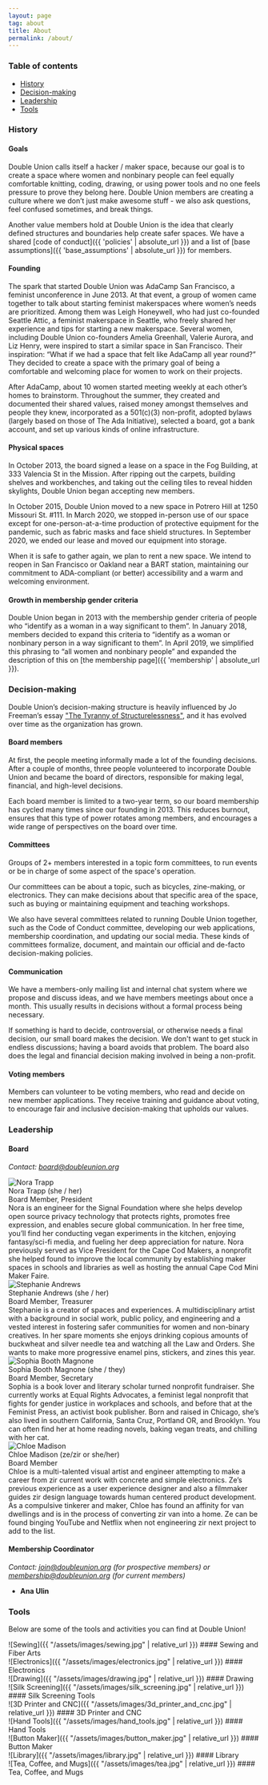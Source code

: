```yaml
---
layout: page
tag: about
title: About
permalink: /about/
---
```


### Table of contents

* [History](#history)
* [Decision-making](#decision-making)
* [Leadership](#leadership)
* [Tools](#tools)

### History

#### Goals

Double Union calls itself a hacker / maker space, because our goal is to create a space where women and nonbinary people can feel equally comfortable knitting, coding, drawing, or using power tools and no one feels pressure to prove they belong here. Double Union members are creating a culture where we don’t just make awesome stuff - we also ask questions, feel confused sometimes, and break things.

Another value members hold at Double Union is the idea that clearly defined structures and boundaries help create safer spaces. We have a shared  [code of conduct]({{ 'policies' | absolute_url }}) and a list of [base assumptions]({{ 'base_assumptions' | absolute_url }}) for members.

#### Founding

The spark that started Double Union was AdaCamp San Francisco, a feminist unconference in June 2013. At that event, a group of women came together to talk about starting feminist makerspaces where women’s needs are prioritized. Among them was Leigh Honeywell, who had just co-founded Seattle Attic, a feminist makerspace in Seattle, who freely shared her experience and tips for starting a new makerspace. Several women, including Double Union co-founders Amelia Greenhall, Valerie Aurora, and Liz Henry, were inspired to start a similar space in San Francisco. Their inspiration: “What if we had a space that felt like AdaCamp all year round?” They decided to create a space with the primary goal of being a comfortable and welcoming place for women to work on their projects.

After AdaCamp, about 10 women started meeting weekly at each other’s homes to brainstorm. Throughout the summer, they created and documented their shared values, raised money amongst themselves and people they knew, incorporated as a 501(c)(3) non-profit, adopted bylaws (largely based on those of The Ada Initiative), selected a board, got a bank account, and set up various kinds of online infrastructure.

#### Physical spaces

In October 2013, the board signed a lease on a space in the Fog Building, at 333 Valencia St in the Mission. After ripping out the carpets, building shelves and workbenches, and taking out the ceiling tiles to reveal hidden skylights, Double Union began accepting new members.

In October 2015, Double Union moved to a new space in Potrero Hill at 1250 Missouri St. #111. In March 2020, we stopped in-person use of our space except for one-person-at-a-time production of protective equipment for the pandemic, such as fabric masks and face shield structures. In September 2020, we ended our lease and moved our equipment into storage.

When it is safe to gather again, we plan to rent a new space. We intend to reopen in San Francisco or Oakland near a BART station, maintaining our commitment to ADA-compliant (or better) accessibility and a warm and welcoming environment.

#### Growth in membership gender criteria

Double Union began in 2013 with the membership gender criteria of people who “identify as a woman in a way significant to them”. In January 2018, members decided to expand this criteria to “identify as a woman or nonbinary person in a way significant to them”. In April 2019, we simplified this phrasing to “all women and nonbinary people” and expanded the description of this on [the membership page]({{ 'membership' | absolute_url }}).

### Decision-making

Double Union’s decision-making structure is heavily influenced by Jo Freeman’s essay ["The Tyranny of Structurelessness"](https://www.jofreeman.com/joreen/tyranny.htm), and it has evolved over time as the organization has grown.

#### Board members

At first, the people meeting informally made a lot of the founding decisions. After a couple of months, three people volunteered to incorporate Double Union and became the board of directors, responsible for making legal, financial, and high-level decisions.

Each board member is limited to a two-year term, so our board membership has cycled many times since our founding in 2013. This reduces burnout, ensures that this type of power rotates among members, and encourages a wide range of perspectives on the board over time.

#### Committees

Groups of 2+ members interested in a topic form committees, to run events or be in charge of some aspect of the space's operation.

Our committees can be about a topic, such as bicycles, zine-making, or electronics. They can make decisions about that specific area of the space, such as buying or maintaining equipment and teaching workshops.

We also have several committees related to running Double Union together, such as the Code of Conduct committee, developing our web applications, membership coordination, and updating our social media. These kinds of committees formalize, document, and maintain our official and de-facto decision-making policies.

#### Communication

We have a members-only mailing list and internal chat system where we propose and discuss ideas, and we have members meetings about once a month. This usually results in decisions without a formal process being necessary. 

If something is hard to decide, controversial, or otherwise needs a final decision, our small board makes the decision. We don't want to get stuck in endless discussions; having a board avoids that problem. The board also does the legal and financial decision making involved in being a non-profit.

#### Voting members

Members can volunteer to be voting members, who read and decide on new member applications. They receive training and guidance about voting, to encourage fair and inclusive decision-making that upholds our values.

### Leadership

#### Board

*Contact: board@doubleunion.org*

<div class='leader'>
  <img
    src='{{ "/assets/images/board/nora-trapp.jpg" | relative_url }}'
    alt='Nora Trapp'
  />
  <div class='details'>
    <div class='name'>Nora Trapp <span class='pronouns'>(she / her)</span></div>
    <div class='title'>Board Member, President</div>
    <div class='bio'>
      Nora is an engineer for the Signal Foundation where she helps develop open source privacy technology that protects rights, promotes free expression, and enables secure global communication. In her free time, you’ll find her conducting vegan experiments in the kitchen, enjoying fantasy/sci-fi media, and fueling her deep appreciation for nature. Nora previously served as Vice President for the Cape Cod Makers, a nonprofit she helped found to improve the local community by establishing maker spaces in schools and libraries as well as hosting the annual Cape Cod Mini Maker Faire.
    </div>
  </div>
</div>

<div class='leader'>
  <img
    src='{{ "/assets/images/board/stephanie-andrews.jpg" | relative_url }}'
    alt='Stephanie Andrews'
  />
  <div class='details'>
    <div class='name'>Stephanie Andrews <span class='pronouns'>(she / her)</span></div>
    <div class='title'>Board Member, Treasurer</div>
    <div class='bio'>
      Stephanie is a creator of spaces and experiences. A multidisciplinary artist with a background in social work, public policy, and engineering and a vested interest in fostering safer communities for women and non-binary creatives. In her spare moments she enjoys drinking copious amounts of buckwheat and silver needle tea and watching all the Law and Orders. She wants to make more progressive enamel pins, stickers, and zines this year.
    </div>
  </div>
</div>

<div class='leader'>
  <img
    src='{{ "/assets/images/board/sophia-booth-magnone.jpg" | relative_url }}'
    alt='Sophia Booth Magnone'
  />
  <div class='details'>
    <div class='name'>Sophia Booth Magnone <span class='pronouns'>(she / they)</span></div>
    <div class='title'>Board Member, Secretary</div>
    <div class='bio'>
      Sophia is a book lover and literary scholar turned nonprofit fundraiser. She currently works at Equal Rights Advocates, a feminist legal nonprofit that fights for gender justice in workplaces and schools, and before that at the Feminist Press, an activist book publisher. Born and raised in Chicago, she’s also lived in southern California, Santa Cruz, Portland OR, and Brooklyn. You can often find her at home reading novels, baking vegan treats, and chilling with her cat.
    </div>
  </div>
</div>

<div class='leader'>
  <img
    src='{{ "/assets/images/board/chloe-madison.jpg" | relative_url }}'
    alt='Chloe Madison'
  />
  <div class='details'>
    <div class='name'>Chloe Madison <span class='pronouns'>(ze/zir or she/her)</span></div>
    <div class='title'>Board Member</div>
    <div class='bio'>
      Chloe is a multi-talented visual artist and engineer attempting to make a career from zir current work with concrete and simple electronics. Ze’s previous experience as a user experience designer and also a filmmaker guides zir design language towards human centered product development. As a compulsive tinkerer and maker, Chloe has found an affinity for van dwellings and is in the process of converting zir van into a home. Ze can be found binging YouTube and Netflix when not engineering zir next project to add to the list.
    </div>
  </div>
</div>

#### Membership Coordinator

*Contact: join@doubleunion.org (for prospective members) or membership@doubleunion.org (for current members)*

* **Ana Ulin**

### Tools

Below are some of the tools and activities you can find at Double Union!

<div class='tools' markdown='1'>
  <div class='tool' markdown='1'>
![Sewing]({{ "/assets/images/sewing.jpg" | relative_url }})
#### Sewing and Fiber Arts
  </div>

  <div class='tool' markdown='1'>
![Electronics]({{ "/assets/images/electronics.jpg" | relative_url }})
#### Electronics
  </div>

  <div class='tool' markdown='1'>
![Drawing]({{ "/assets/images/drawing.jpg" | relative_url }})
#### Drawing
  </div>

  <div class='tool' markdown='1'>
![Silk Screening]({{ "/assets/images/silk_screening.jpg" | relative_url }})
#### Silk Screening Tools
  </div>

  <div class='tool' markdown='1'>
![3D Printer and CNC]({{ "/assets/images/3d_printer_and_cnc.jpg" | relative_url }})
#### 3D Printer and CNC
  </div>

  <div class='tool' markdown='1'>
![Hand Tools]({{ "/assets/images/hand_tools.jpg" | relative_url }})
#### Hand Tools
  </div>

  <div class='tool' markdown='1'>
![Button Maker]({{ "/assets/images/button_maker.jpg" | relative_url }})
#### Button Maker
  </div>

  <div class='tool' markdown='1'>
![Library]({{ "/assets/images/library.jpg" | relative_url }})
#### Library
  </div>

  <div class='tool' markdown='1'>
![Tea, Coffee, and Mugs]({{ "/assets/images/tea.jpg" | relative_url }})
#### Tea, Coffee, and Mugs
  </div>

</div>
